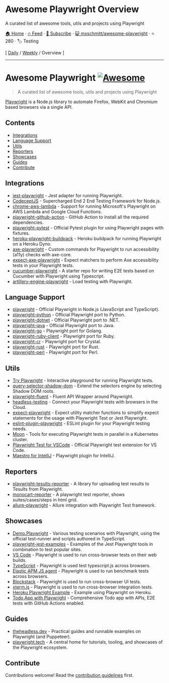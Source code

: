 # Awesome Playwright Overview

A curated list of awesome tools, utils and projects using Playwright

[🏠 Home](/README.md) · [🔥 Feed](https://test.trackawesomelist.com/mxschmitt/awesome-playwright/feed.xml) · [📮 Subscribe](https://trackawesomelist.us17.list-manage.com/subscribe?u=d2f0117aa829c83a63ec63c2f&id=36a103854c) · [😺 mxschmitt/awesome-playwright](https://github.com/mxschmitt/awesome-playwright/blob/master/README.md) · ⭐ 280 · 🏷️ Testing

[ [Daily](/content/mxschmitt/awesome-playwright/README.md) / [Weekly](/content/mxschmitt/awesome-playwright/week/README.md) / Overview ]

---

# Awesome Playwright [![Awesome](https://awesome.re/badge.svg)](https://awesome.re)

> A curated list of awesome tools, utils and projects using Playwright

[Playwright](https://github.com/microsoft/playwright) is a Node.js library to automate Firefox, WebKit and Chromium based browsers via a single API.

## Contents

*   [Integrations](#integrations)
*   [Language Support](#language-support)
*   [Utils](#utils)
*   [Reporters](#reporters)
*   [Showcases](#showcases)
*   [Guides](#guides)
*   [Contribute](#contribute)

## Integrations

*   [jest-playwright](https://github.com/playwright-community/jest-playwright/) - Jest adapter for running Playwright.
*   [CodeceptJS](https://github.com/Codeception/CodeceptJS) - Supercharged End 2 End Testing Framework for Node.js.
*   [chrome-aws-lambda](https://github.com/alixaxel/chrome-aws-lambda#usage-with-playwright) - Support for running Microsoft's Playwright on AWS Lambda and Google Cloud Functions.
*   [playwright-github-action](https://github.com/microsoft/playwright-github-action) - GitHub Action to install all the required dependencies.
*   [playwright-pytest](https://github.com/microsoft/playwright-pytest/) - Official Pytest plugin for using Playwright pages with fixtures.
*   [heroku-playwright-buildpack](https://github.com/mxschmitt/heroku-playwright-buildpack) - Heroku buildpack for running Playwright on a Heroku Dyno.
*   [axe-playwright](https://github.com/abhinaba-ghosh/axe-playwright) - Custom commands for Playwright to run accessibility (a11y) checks with axe-core.
*   [expect-axe-playwright](https://github.com/Widen/expect-axe-playwright) - Expect matchers to perform Axe accessibility tests in your Playwright tests.
*   [cucumber-playwright](https://github.com/Tallyb/cucumber-playwright) - A starter repo for writing E2E tests based on Cucumber with Playwright using Typescript.
*   [artillery-engine-playwright](https://github.com/artilleryio/artillery-engine-playwright) - Load testing with Playwright.

## Language Support

*   [playwright](https://git.io/JT2bj) - Official Playwright in Node.js (JavaScript and TypeScript).
*   [playwright-python](https://github.com/microsoft/playwright-python) - Official Playwright port to Python.
*   [playwright-dotnet](https://github.com/microsoft/playwright-dotnet) - Official Playwright port to .NET.
*   [playwright-java](https://github.com/microsoft/playwright-java) - Official Playwright port to Java.
*   [playwright-go](https://github.com/mxschmitt/playwright-go) - Playwright port for Golang.
*   [playwright-ruby-client](https://github.com/YusukeIwaki/playwright-ruby-client) - Playwright port for Ruby.
*   [playwright-cr](https://github.com/naqvis/playwright-cr) - Playwright port for Crystal.
*   [playwright-rust](https://github.com/octaltree/playwright-rust) - Playwright port for Rust.
*   [playwright-perl](https://github.com/teodesian/playwright-perl) - Playwright port for Perl.

## Utils

*   [Try Playwright](https://try.playwright.tech) - Interactive playground for running Playwright tests.
*   [query-selector-shadow-dom](https://github.com/Georgegriff/query-selector-shadow-dom) - Extend the selectors engine by selecting Shadow DOM roots.
*   [playwright-fluent](https://github.com/hdorgeval/playwright-fluent) - Fluent API Wrapper around Playwright.
*   [headless-testing](https://headlesstesting.com) - Connect your Playwright tests with browsers in the Cloud.
*   [expect-playwright](https://github.com/playwright-community/expect-playwright) - Expect utility matcher functions to simplify expect statements for the usage with Playwright Test or Jest Playwright.
*   [eslint-plugin-playwright](https://github.com/playwright-community/eslint-plugin-playwright) - ESLint plugin for your Playwright testing needs.
*   [Moon](https://github.com/aerokube/moon) - Tools for executing Playwright tests in parallel in a Kubernetes cluster.
*   [Playwright Test for VSCode](https://marketplace.visualstudio.com/items?itemName=ms-playwright.playwright) - Official Playwright test extension for VS Code.
*   [Maestro for IntelliJ](https://plugins.jetbrains.com/plugin/18100-maestro) - Playwright plugin for IntelliJ.

## Reporters

*   [playwright-tesults-reporter](https://github.com/tesults/playwright-tesults-reporter) - A library for uploading test results to Tesults from Playwright.
*   [monocart-reporter](https://github.com/cenfun/monocart-reporter) - A playwright test reporter, shows suites/cases/steps in html grid.
*   [allure-playwright](https://github.com/allure-framework/allure-js/tree/master/packages/allure-playwright) - Allure integration with Playwright Test framework.

## Showcases

*   [Demo.Playwright](https://github.com/MarcusFelling/Demo.Playwright) - Various testing scenarios with Playwright, using the official test-runner and scripts authored in TypeScript.
*   [playwright-jest-examples](https://github.com/playwright-community/playwright-jest-examples) - Examples of the Jest Playwright tools in combination to test popular sites.
*   [VS Code](https://github.com/microsoft/vscode) - Playwright is used to run cross-browser tests on their web builds.
*   [TypeScript](https://github.com/microsoft/TypeScript) - Playwright is used test typescript.js across browsers.
*   [Elastic APM JS agent](https://github.com/elastic/apm-agent-rum-js) - Playwright is used to run benchmark tests across browsers.
*   [Blockstack](https://github.com/blockstack/ux) - Playwright is used to run cross-browser UI tests.
*   [xterm.js](https://github.com/xtermjs/xterm.js) - Playwright is used to run cross-browser integration tests.
*   [Heroku Playwright Example](https://github.com/mxschmitt/heroku-playwright-example) - Example using Playwright on Heroku.
*   [Todo App with Playwright](https://github.com/burakkantarci/playwright-todo-app) - Comprehensive Todo app with APIs, E2E tests with GitHub Actions enabled.

## Guides

*   [theheadless.dev](https://theheadless.dev) - Practical guides and runnable examples on Playwright (and Puppeteer).
*   [playwright.tech](https://playwright.tech) - A central home for tutorials, tooling, and showcases of the Playwright ecosystem.

## Contribute

Contributions welcome! Read the [contribution guidelines](https://github.com/mxschmitt/awesome-playwright/blob/master/CONTRIBUTING.md) first.

